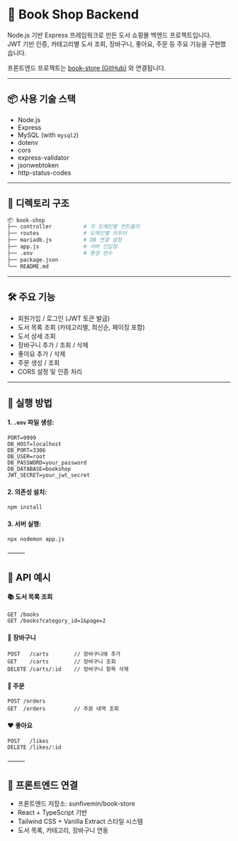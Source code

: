 # 🛒 Book Shop Backend

Node.js 기반 Express 프레임워크로 만든 도서 쇼핑몰 백엔드 프로젝트입니다.  
JWT 기반 인증, 카테고리별 도서 조회, 장바구니, 좋아요, 주문 등 주요 기능을 구현했습니다.

프론트엔드 프로젝트는 [book-store (GitHub)](https://github.com/sunfivemin/book-store) 와 연결됩니다.

---

## 📦 사용 기술 스택

- Node.js
- Express
- MySQL (with `mysql2`)
- dotenv
- cors
- express-validator
- jsonwebtoken
- http-status-codes

---

## 📁 디렉토리 구조

```bash
📦 book-shop
├── controller          # 각 도메인별 컨트롤러
├── routes              # 도메인별 라우터
├── mariadb.js          # DB 연결 설정
├── app.js              # 서버 진입점
├── .env                # 환경 변수
├── package.json
└── README.md
```

---

## 🛠 주요 기능

- 회원가입 / 로그인 (JWT 토큰 발급)
- 도서 목록 조회 (카테고리별, 최신순, 페이징 포함)
- 도서 상세 조회
- 장바구니 추가 / 조회 / 삭제
- 좋아요 추가 / 삭제
- 주문 생성 / 조회
- CORS 설정 및 인증 처리

---

## 🚀 실행 방법

#### 1. `.env` 파일 생성:

```env
PORT=9999
DB_HOST=localhost
DB_PORT=3306
DB_USER=root
DB_PASSWORD=your_password
DB_DATABASE=bookshop
JWT_SECRET=your_jwt_secret
```

#### 2. 의존성 설치:

```env
npm install
```

#### 3. 서버 실행:

```env
npx nodemon app.js
```

⸻

## 📡 API 예시

#### 📚 도서 목록 조회

```http
GET /books
GET /books?category_id=1&page=2
```

#### 🛒 장바구니

```http
POST   /carts        // 장바구니에 추가
GET    /carts        // 장바구니 조회
DELETE /carts/:id    // 장바구니 항목 삭제
```

#### 🧾 주문

```http
POST /orders
GET  /orders         // 주문 내역 조회
```

#### ❤️ 좋아요

```http
POST   /likes
DELETE /likes/:id
```

⸻

## 🧩 프론트엔드 연결

- 프론트엔드 저장소: sunfivemin/book-store
- React + TypeScript 기반
- Tailwind CSS + Vanilla Extract 스타일 시스템
- 도서 목록, 카테고리, 장바구니 연동
